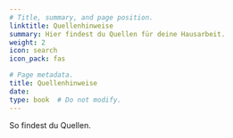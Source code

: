 ```yaml
---
# Title, summary, and page position.
linktitle: Quellenhinweise
summary: Hier findest du Quellen für deine Hausarbeit.
weight: 2
icon: search
icon_pack: fas

# Page metadata.
title: Quellenhinweise
date: 
type: book  # Do not modify.
---
```


So findest du Quellen.
